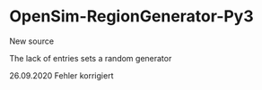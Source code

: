 # OpenSim-RegionGenerator-Py3
New source

The lack of entries sets a random generator

26.09.2020 Fehler korrigiert
